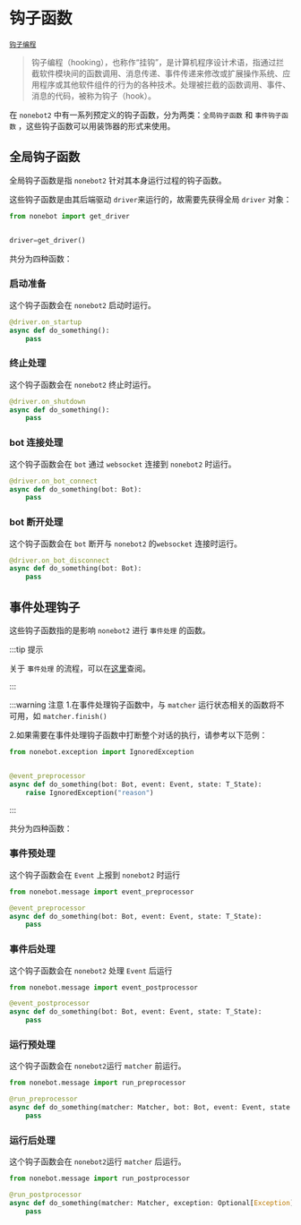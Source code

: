 # 钩子函数

[`钩子编程`](https://zh.wikipedia.org/wiki/%E9%92%A9%E5%AD%90%E7%BC%96%E7%A8%8B)

> 钩子编程（hooking），也称作“挂钩”，是计算机程序设计术语，指通过拦截软件模块间的函数调用、消息传递、事件传递来修改或扩展操作系统、应用程序或其他软件组件的行为的各种技术。处理被拦截的函数调用、事件、消息的代码，被称为钩子（hook）。

在 `nonebot2` 中有一系列预定义的钩子函数，分为两类：`全局钩子函数` 和 `事件钩子函数` ，这些钩子函数可以用装饰器的形式来使用。

## 全局钩子函数

全局钩子函数是指 `nonebot2` 针对其本身运行过程的钩子函数。

这些钩子函数是由其后端驱动 `driver`来运行的，故需要先获得全局 `driver` 对象：

```python
from nonebot import get_driver


driver=get_driver()
```

共分为四种函数：

### 启动准备

这个钩子函数会在 `nonebot2` 启动时运行。

```python
@driver.on_startup
async def do_something():
    pass
```

### 终止处理

这个钩子函数会在 `nonebot2` 终止时运行。

```python
@driver.on_shutdown
async def do_something():
    pass
```

### bot 连接处理

这个钩子函数会在 `bot` 通过 `websocket` 连接到 `nonebot2` 时运行。

```python
@driver.on_bot_connect
async def do_something(bot: Bot):
    pass
```

### bot 断开处理

这个钩子函数会在 `bot` 断开与 `nonebot2` 的`websocket` 连接时运行。

```python
@driver.on_bot_disconnect
async def do_something(bot: Bot):
    pass
```

## 事件处理钩子

这些钩子函数指的是影响 `nonebot2` 进行 `事件处理` 的函数。

:::tip 提示

关于 `事件处理` 的流程，可以在[这里](./README)查阅。

:::

:::warning 注意 1.在事件处理钩子函数中，与 `matcher` 运行状态相关的函数将不可用，如 `matcher.finish()`

2.如果需要在事件处理钩子函数中打断整个对话的执行，请参考以下范例：

```python
from nonebot.exception import IgnoredException


@event_preprocessor
async def do_something(bot: Bot, event: Event, state: T_State):
    raise IgnoredException("reason")
```

:::

共分为四种函数：

### 事件预处理

这个钩子函数会在 `Event` 上报到 `nonebot2` 时运行

```python
from nonebot.message import event_preprocessor

@event_preprocessor
async def do_something(bot: Bot, event: Event, state: T_State):
    pass
```

### 事件后处理

这个钩子函数会在 `nonebot2` 处理 `Event` 后运行

```python
from nonebot.message import event_postprocessor

@event_postprocessor
async def do_something(bot: Bot, event: Event, state: T_State):
    pass
```

### 运行预处理

这个钩子函数会在 `nonebot2`运行 `matcher` 前运行。

```python
from nonebot.message import run_preprocessor

@run_preprocessor
async def do_something(matcher: Matcher, bot: Bot, event: Event, state: T_State):
    pass
```

### 运行后处理

这个钩子函数会在 `nonebot2`运行 `matcher` 后运行。

```python
from nonebot.message import run_postprocessor

@run_postprocessor
async def do_something(matcher: Matcher, exception: Optional[Exception], bot: Bot, event: Event, state: T_State):
    pass
```
